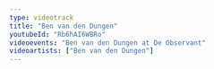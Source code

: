 ```yaml
---
type: videotrack
title: "Ben van den Dungen"
youtubeId: "Rb6hAI6WBRo"
videoevents: "Ben van den Dungen at De Observant"
videoartists: ["Ben van den Dungen"]
---
```

